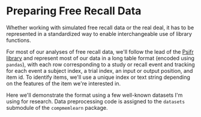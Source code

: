 # Preparing Free Recall Data
Whether working with simulated free recall data or the real deal, it has to be represented in a standardized way to enable interchangeable use of library functions.

For most of our analyses of free recall data, we'll follow the lead of the [Psifr library](https://psifr.readthedocs.io/en/latest/index.html) and represent most of our data in a long table format (encoded using `pandas`), with each row corresponding to a study or recall event and tracking for each event a subject index, a trial index, an input or output position, and item id. To identify items, we'll use a unique index or text string depending on the features of the item we're interested in.

Here we'll demonstrate the format using a few well-known datasets I'm using for research. Data preprocessing code is assigned to the `datasets` submodule of the `compmemlearn` package.